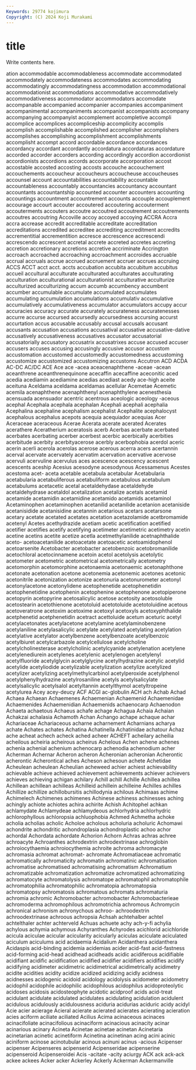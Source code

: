 ```yaml
---
Keywords: 29774 kojimura
Copyright: (C) 2024 Koji Murakami
---
```


# title

Write contents here.



ation accommodable accommodableness accommodate accommodated accommodately accommodateness accommodates accommodating
accommodatingly accommodatingness accommodation accommodational accommodationist accommodations accommodative accommodatively accommodativeness accommodator
accommodators accomodate accompanable accompanied accompanier accompanies accompaniment accompanimental accompaniments accompanist
accompanists accompany accompanying accompanyist accomplement accompletive accompli accomplice accomplices accompliceship
accomplicity accomplis accomplish accomplishable accomplished accomplisher accomplishers accomplishes accomplishing accomplishment
accomplishments accomplisht accompt accord accordable accordance accordances accordancy accordant accordantly
accordatura accordaturas accordature accorded accorder accorders according accordingly accordion accordionist
accordionists accordions accords accorporate accorporation accost accostable accosted accosting accosts
accouche accouchement accouchements accoucheur accoucheurs accoucheuse accoucheuses accounsel account accountabilities
accountability accountable accountableness accountably accountancies accountancy accountant accountants accountantship accounted
accounter accounters accounting accountings accountment accountrement accounts accouple accouplement accourage
accourt accouter accoutered accoutering accouterment accouterments accouters accoutre accoutred accoutrement
accoutrements accoutres accoutring Accoville accoy accoyed accoying ACCRA Accra accra
accrease accredit accreditable accreditate accreditation accreditations accredited accreditee accrediting accreditment
accredits accrementitial accrementition accresce accrescence accrescendi accrescendo accrescent accretal accrete
accreted accretes accreting accretion accretionary accretions accretive accriminate Accrington accroach
accroached accroaching accroachment accroides accruable accrual accruals accrue accrued accruement
accruer accrues accruing ACCS ACCT acct acct. accts accubation accubita
accubitum accubitus accueil accultural acculturate acculturated acculturates acculturating acculturation acculturational
acculturationist acculturative acculturize acculturized acculturizing accum accumb accumbency accumbent accumber
accumulable accumulate accumulated accumulates accumulating accumulation accumulations accumulativ accumulative accumulatively
accumulativeness accumulator accumulators accupy accur accuracies accuracy accurate accurately accurateness
accuratenesses accurre accurse accursed accursedly accursedness accursing accurst accurtation accus
accusable accusably accusal accusals accusant accusants accusation accusations accusatival accusative
accusative-dative accusatively accusativeness accusatives accusator accusatorial accusatorially accusatory accusatrix accusatrixes
accuse accused accuser accusers accuses accusing accusingly accusive accusor accustom
accustomation accustomed accustomedly accustomedness accustoming accustomize accustomized accustomizing accustoms Accutron
ACD ACDA AC-DC AC/DC ACE Ace ace -acea aceacenaphthene -aceae
-acean aceanthrene aceanthrenequinone acecaffin acecaffine aceconitic aced acedia acediamin acediamine
acedias acediast acedy ace-high aceite aceituna Aceldama aceldama aceldamas acellular
Acemetae Acemetic acemila acenaphthene acenaphthenyl acenaphthylene acenesthesia acensuada acensuador acentric
acentrous aceologic aceology -aceous acephal Acephala acephala acephalan Acephali acephali
acephalia Acephalina acephaline acephalism acephalist Acephalite acephalocyst acephalous acephalus acepots
acequia acequiador acequias Acer Aceraceae aceraceous Acerae Acerata acerate acerated
Acerates acerathere Aceratherium aceratosis acerb Acerbas acerbate acerbated acerbates acerbating
acerber acerbest acerbic acerbically acerbities acerbitude acerbity acerbityacerose acerbly acerbophobia
acerdol aceric acerin acerli acerola acerolas acerose acerous acerra acers
acertannin acerval acervate acervately acervatim acervation acervative acervose acervuli acervuline
acervulus aces acescence acescency acescent acescents aceship Acesius acesodyne acesodynous
Acessamenus Acestes acestoma acet- aceta acetable acetabula acetabular Acetabularia acetabularia
acetabuliferous acetabuliform acetabulous acetabulum acetabulums acetacetic acetal acetaldehydase acetaldehyde acetaldehydrase
acetaldol acetalization acetalize acetals acetamid acetamide acetamidin acetamidine acetamido acetamids
acetaminol Acetaminophen acetaminophen acetanilid acetanilide acetanion acetaniside acetanisidide acetanisidine acetannin
acetarious acetars acetarsone acetary acetate acetated acetates acetation acetazolamide acetbromamide
acetenyl Acetes acethydrazide acetiam acetic acetification acetified acetifier acetifies acetify
acetifying acetimeter acetimetric acetimetry acetin acetine acetins acetite acetize acetla
acetmethylanilide acetnaphthalide aceto- acetoacetanilide acetoacetate acetoacetic acetoamidophenol acetoarsenite Acetobacter acetobacter
acetobenzoic acetobromanilide acetochloral acetocinnamene acetoin acetol acetolysis acetolytic acetometer acetometric
acetometrical acetometrically acetometry acetomorphin acetomorphine acetonaemia acetonaemic acetonaphthone acetonate acetonation
acetone acetonemia acetonemic acetones acetonic acetonitrile acetonization acetonize acetonuria acetonurometer
acetonyl acetonylacetone acetonylidene acetophenetide acetophenetidin acetophenetidine acetophenin acetophenine acetophenone acetopiperone
acetopyrin acetopyrine acetosalicylic acetose acetosity acetosoluble acetostearin acetothienone acetotoluid acetotoluide
acetotoluidine acetous acetoveratrone acetoxim acetoxime acetoxyl acetoxyls acetoxyphthalide acetphenetid acetphenetidin
acetract acettoluide acetum aceturic acetyl acetylacetonates acetylacetone acetylamine acetylaminobenzene acetylaniline
acetylasalicylic acetylate acetylated acetylating acetylation acetylative acetylator acetylbenzene acetylbenzoate acetylbenzoic
acetylbiuret acetylcarbazole acetylcellulose acetylcholine acetylcholinesterase acetylcholinic acetylcyanide acetylenation acetylene acetylenediurein
acetylenes acetylenic acetylenogen acetylenyl acetylfluoride acetylglycin acetylglycine acetylhydrazine acetylic acetylid
acetylide acetyliodide acetylizable acetylization acetylize acetylized acetylizer acetylizing acetylmethylcarbinol acetylperoxide
acetylphenol acetylphenylhydrazine acetylrosaniline acetyls acetylsalicylate acetylsalicylic acetylsalol acetyltannin acetylthymol acetyltropeine
acetylurea Acey acey-deucy ACF ACGI ac-globulin ACH ach Achab Achad
Achaea Achaean Achaemenes Achaemenian Achaemenid Achaemenidae Achaemenides Achaemenidian Achaemenids achaenocarp
Achaenodon Achaeta achaetous Achaeus achafe achage Achagua Achaia Achaian Achakzai
achalasia Achamoth Achan Achango achape achaque achar Achariaceae Achariaceous acharne
acharnement Acharnians acharya achate Achates achates Achatina Achatinella Achatinidae achatour
Achaz ache acheat achech acheck ached acheer ACHEFT acheilary acheilia
acheilous acheiria acheirous acheirus Achelous Achen achene achenes achenia achenial
achenium achenocarp achenodia achenodium acher Acherman Achernar Acheron acheron Acheronian
acheronian Acherontic acherontic Acherontical aches Acheson achesoun achete Achetidae Acheulean
acheulean Acheulian acheweed achier achiest achievability achievable achieve achieved achievement
achievements achiever achievers achieves achieving achigan achilary Achill achill Achille
Achillea achillea Achillean achillean achilleas Achilleid achillein achilleine Achilles achilles
Achillize achillize achillobursitis achillodynia achilous Achimaas achime Achimelech Achimenes achimenes
Achinese achiness achinesses aching achingly achiote achiotes achira achirite Achish
Achitophel achkan achlamydate Achlamydeae achlamydeous achlorhydria achlorhydric achlorophyllous achloropsia achluophobia
Achmed Achmetha achoke acholia acholias acholic Acholoe acholous acholuria acholuric
Achomawi achondrite achondritic achondroplasia achondroplastic achoo achor achordal Achordata achordate
Achorion Achorn Achras achras achree achroacyte Achroanthes achrodextrin achrodextrinase achroglobin
achroiocythaemia achroiocythemia achroite achroma achromacyte achromasia achromat achromat- achromate Achromatiaceae
achromatic achromatically achromaticity achromatin achromatinic achromatisation achromatise achromatised achromatising achromatism
Achromatium achromatizable achromatization achromatize achromatized achromatizing achromatocyte achromatolysis achromatope achromatophil
achromatophile achromatophilia achromatophilic achromatopia achromatopsia achromatopsy achromatosis achromatous achromats achromaturia
achromia achromic Achromobacter achromobacter Achromobacterieae achromoderma achromophilous achromotrichia achromous Achromycin
achronical achronism achronychous achroo- achroodextrin achroodextrinase achroous achropsia Achsah achtehalber
achtel achtelthaler achter achterveld Achuas achuete achy ach-y-fi achylia achylous
achymia achymous Achyranthes Achyrodes acichlorid acichloride acicula aciculae acicular acicularity
acicularly aciculas aciculate aciculated aciculum aciculums acid acidaemia Acidalium Acidanthera
acidanthera Acidaspis acid-binding acidemia acidemias acider acid-fast acid-fastness acid-forming acid-head
acidhead acidheads acidic acidiferous acidifiable acidifiant acidific acidification acidified acidifier
acidifiers acidifies acidify acidifying acidimeter acidimetric acidimetrical acidimetrically acidimetry acidite
acidities acidity acidize acidized acidizing acidly acidness acidnesses acidogenic acidoid
acidology acidolysis acidometer acidometry acidophil acidophile acidophilic acidophilous acidophilus acidoproteolytic
acidoses acidosis acidosteophyte acidotic acidproof acids acid-treat acidulant acidulate acidulated
acidulates acidulating acidulation acidulent acidulous acidulously acidulousness aciduria acidurias aciduric
acidy acidyl Acie acier acierage Acieral acierate acierated acierates acierating
acieration acies aciform aciliate aciliated Acilius Acima acinaceous acinaces acinacifoliate
acinacifolious acinaciform acinacious acinacity acinar acinarious acinary Acineta Acinetae acinetae
acinetan Acinetaria acinetarian acinetic acinetiform Acinetina acinetinan acing acini acinic
aciniform acinose acinotubular acinous acinuni acinus -acious Acipenser acipenser Acipenseres
acipenserid Acipenseridae acipenserine acipenseroid Acipenseroidei Acis -acitate -acity aciurgy ACK
ack ack-ack ackee ackees Acker acker Ackerley Ackerly Ackerman Ackermanville

